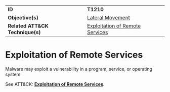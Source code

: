 |||
|---------|------------------------|
|**ID**|**T1210**|
|**Objective(s)**|[Lateral Movement](https://github.com/MAECProject/malware-behaviors/tree/master/lateral-movement)|
|**Related ATT&CK Technique(s)**|[Exploitation of Remote Services](https://attack.mitre.org/techniques/T1210)|


Exploitation of Remote Services
===============================
Malware may exploit a vulnerability in a program, service, or operating system. 

See ATT&CK: [**Exploitation of Remote Services**](https://attack.mitre.org/techniques/T1210).